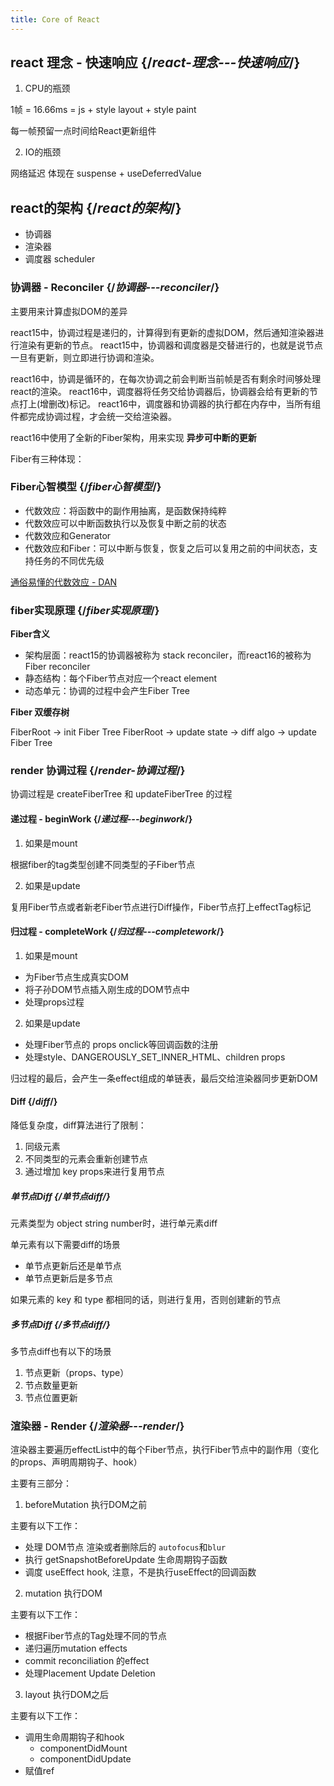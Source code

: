 ```yaml
---
title: Core of React
---
```


## react 理念 - **快速响应** {/*react-理念---快速响应*/}

1. CPU的瓶颈

1帧 = 16.66ms = js + style layout + style paint

每一帧预留一点时间给React更新组件

2. IO的瓶颈

网络延迟 体现在 suspense + useDeferredValue


## react的架构 {/*react的架构*/}

- 协调器
- 渲染器
- 调度器 scheduler

### 协调器 - Reconciler {/*协调器---reconciler*/}

主要用来计算虚拟DOM的差异

react15中，协调过程是递归的，计算得到有更新的虚拟DOM，然后通知渲染器进行渲染有更新的节点。
react15中，协调器和调度器是交替进行的，也就是说节点一旦有更新，则立即进行协调和渲染。

react16中，协调是循环的，在每次协调之前会判断当前帧是否有剩余时间够处理react的渲染。
react16中，调度器将任务交给协调器后，协调器会给有更新的节点打上(增删改)标记。
react16中，调度器和协调器的执行都在内存中，当所有组件都完成协调过程，才会统一交给渲染器。

react16中使用了全新的Fiber架构，用来实现 **异步可中断的更新**

Fiber有三种体现：

### Fiber心智模型 {/*fiber心智模型*/}

- 代数效应：将函数中的副作用抽离，是函数保持纯粹
- 代数效应可以中断函数执行以及恢复中断之前的状态
- 代数效应和Generator
- 代数效应和Fiber：可以中断与恢复，恢复之后可以复用之前的中间状态，支持任务的不同优先级

[通俗易懂的代数效应 - DAN](https://overreacted.io/zh-hans/algebraic-effects-for-the-rest-of-us/)

### fiber实现原理 {/*fiber实现原理*/}

**Fiber含义**

- 架构层面：react15的协调器被称为 stack reconciler，而react16的被称为Fiber reconciler
- 静态结构：每个Fiber节点对应一个react element
- 动态单元：协调的过程中会产生Fiber Tree

**Fiber 双缓存树**

FiberRoot -> init Fiber Tree
FiberRoot -> update state -> diff algo -> update Fiber Tree

### render 协调过程 {/*render-协调过程*/}

协调过程是 createFiberTree 和 updateFiberTree 的过程

#### 递过程 - beginWork {/*递过程---beginwork*/}

1. 如果是mount

根据fiber的tag类型创建不同类型的子Fiber节点

2. 如果是update

复用Fiber节点或者新老Fiber节点进行Diff操作，Fiber节点打上effectTag标记

#### 归过程 - completeWork {/*归过程---completework*/}

1. 如果是mount

- 为Fiber节点生成真实DOM
- 将子孙DOM节点插入刚生成的DOM节点中
- 处理props过程


2. 如果是update

- 处理Fiber节点的 props onclick等回调函数的注册
- 处理style、DANGEROUSLY_SET_INNER_HTML、children props

归过程的最后，会产生一条effect组成的单链表，最后交给渲染器同步更新DOM

#### Diff {/*diff*/}

降低复杂度，diff算法进行了限制：

1. 同级元素
2. 不同类型的元素会重新创建节点
3. 通过增加 key props来进行复用节点

##### 单节点Diff {/*单节点diff*/}

元素类型为 object string number时，进行单元素diff

单元素有以下需要diff的场景

- 单节点更新后还是单节点
- 单节点更新后是多节点

如果元素的 key 和 type 都相同的话，则进行复用，否则创建新的节点

##### 多节点Diff {/*多节点diff*/}

多节点diff也有以下的场景

1. 节点更新（props、type）
2. 节点数量更新
3. 节点位置更新

### 渲染器 - Render {/*渲染器---render*/}

渲染器主要遍历effectList中的每个Fiber节点，执行Fiber节点中的副作用（变化的props、声明周期钩子、hook）

主要有三部分：

1. beforeMutation 执行DOM之前

主要有以下工作：
- 处理 DOM节点 渲染或者删除后的 `autofocus`和`blur`
- 执行 getSnapshotBeforeUpdate 生命周期钩子函数
- 调度 useEffect hook, 注意，不是执行useEffect的回调函数

2. mutation 执行DOM

主要有以下工作：
- 根据Fiber节点的Tag处理不同的节点
- 递归遍历mutation effects
- commit reconciliation 的effect
- 处理Placement Update Deletion


3. layout 执行DOM之后

主要有以下工作：
- 调用生命周期钩子和hook
  - componentDidMount
  - componentDidUpdate
- 赋值ref



